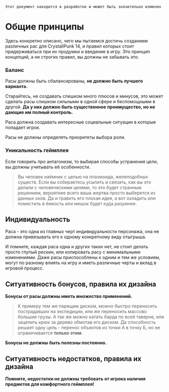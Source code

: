```admonish warning "Attention: WIP!"
Этот документ находится в разработке и может быть значительно изменен
```

# Общие принципы
Здесь конкретно описано, чего мы пытаемся достичь созданием различных рас для CrystallPunk 14, и правил которых стоит придерживаться при их продумки и введение в игру. Это принцип концепций, а не строгих правил, вы должны не забывать это.

### Баланс
Расы должны быть сбалансированы, **не должно быть лучшего варианта.**

Старайтесь, не создавать слишком много плюсов и минусов, это может сделать расы слишком сильными в одной сфере и беспомощными в другой. **Да у них должно быть существенное преимущество, но не дающие им полный контроль.**

Раса должна создавать интересные социальные ситуации в которые попадает игрок.

Расы не должны определять приоритеты выбора роли.

### Уникальность геймплея
Если говорить про антагонизм, то выбирая способы устранения цели, вы должны учитывать её особенности. 

> Вы человек наёмник с целью на плазмоида, желеподобных существ. Если вы собираетесь усыпить и связать, как вы это делали с человеческими целями, то это будет странным решением, вероятнее всего ваша жертва просто выберется из данных оков. Да и травить его плохая идея, а вот охладить или поместить в ёмкость или мешок будет куда разумнее.

## Индивидуальность
Раса - это одна из главных черт индивидуальности персонажа, она не должна привязывать его к одному конкретному виду отыгрыша.

И помните, каждая раса одна и других таких нет, не стоит делать просто глупый рескин, или копировать расу с минимальными изменениями. Даже расы приспособлены к одним и тем же условиям, могут по разному влиять на игру и иметь различные черты и вклад в игровой процесс.

## Ситуативность бонусов, правила их дизайна
**Бонусы от расы должны иметь множество применений.**

> К примеру тем же парящим диском, можно быстро переносить пострадавших на экспедиции, или же переносить массово большие грузы. А так же можно катать барда по всей таверне, или зацепить крюк за дерево обмотав его диском. Да способность решает одну цель - перенос объектов из точки А в точку Б, но не ограничивается **только этим**.

**Бонусы не должны быть полезны постоянно.**

## Ситуативность недостатков, правила их дизайна
**Помните, недостатки не должны требовать от игрока наличия предметов для комфортного геймплея!**
